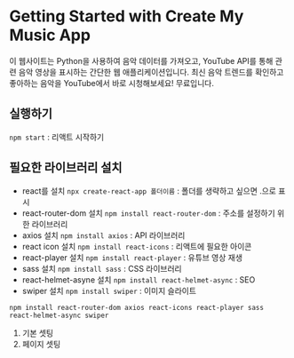 # Getting Started with Create My Music App
이 웹사이트는 Python을 사용하여 음악 데이터를 가져오고, YouTube API를 통해 관련 음악 영상을 표시하는 간단한 웹 애플리케이션입니다. 
최신 음악 트렌드를 확인하고 좋아하는 음악을 YouTube에서 바로 시청해보세요! 무료입니다.


## 실행하기
`npm start` : 리액트 시작하기

## 필요한 라이브러리 설치
- react를 설치 `npx create-react-app 폴더이름` : 폴더를 생략하고 싶으면 .으로 표시
- react-router-dom 설치 `npm install react-router-dom` : 주소를 설정하기 위한 라이브러리
- axios 설치 `npm install axios` : API 라이브러리
- react icon 설치 `npm install react-icons` : 리액트에 필요한 아이콘 
- react-player 설치 `npm install react-player` : 유튜브 영상 재생
- sass 설치 `npm install sass` : CSS 라이브러리
- react-helmet-asyne 설치 `npm install react-helmet-async` : SEO
- swiper 설치 `npm install swiper` : 이미지 슬라이트

````
npm install react-router-dom axios react-icons react-player sass react-helmet-async swiper
````

01. 기본 셋팅
02. 페이지 셋팅